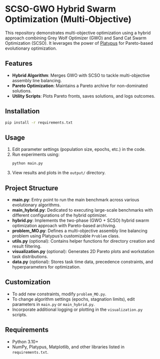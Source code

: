 # SCSO-GWO Hybrid Swarm Optimization (Multi-Objective)

This repository demonstrates multi-objective optimization using a hybrid approach combining Grey Wolf Optimizer (GWO) and Sand Cat Swarm Optimization (SCSO). It leverages the power of [Platypus](https://platypus.readthedocs.io) for Pareto-based evolutionary optimization.

## Features

- **Hybrid Algorithm**: Merges GWO with SCSO to tackle multi-objective assembly line balancing.
- **Pareto Optimization**: Maintains a Pareto archive for non-dominated solutions.
- **Utility Scripts**: Plots Pareto fronts, saves solutions, and logs outcomes.

## Installation
```bash
pip install -r requirements.txt
```

## Usage
1. Edit parameter settings (population size, epochs, etc.) in the code.
2. Run experiments using:
    ```bash
    python main.py
    ```
3. View results and plots in the `output/` directory.

## Project Structure

- **main.py**: Entry point to run the main benchmark across various evolutionary algorithms.
- **main_hybrid.py**: Dedicated to executing large-scale benchmarks with different configurations of the hybrid optimizer.
- **hybrid.py**: Implements the two-phase (GWO + SCSO) hybrid swarm optimization approach with Pareto-based archiving.
- **problem_MO.py**: Defines a multi-objective assembly line balancing problem using Platypus’s customizable `Problem` class.
- **utils.py** (optional): Contains helper functions for directory creation and result filtering.
- **visualization.py** (optional): Generates 2D Pareto plots and workstation task distributions.
- **data.py** (optional): Stores task time data, precedence constraints, and hyperparameters for optimization.

## Customization

- To add new constraints, modify `problem_MO.py`.
- To change algorithm settings (epochs, stagnation limits), edit parameters in `main.py` or `main_hybrid.py`.
- Incorporate additional logging or plotting in the `visualization.py` scripts.

## Requirements

- Python 3.10+
- NumPy, Platypus, Matplotlib, and other libraries listed in `requirements.txt`.
